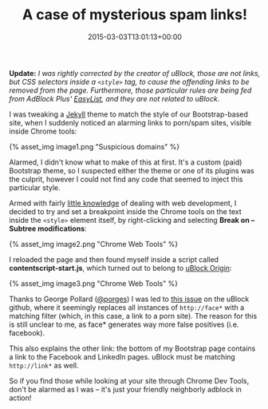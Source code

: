 ﻿---
title: A case of mysterious spam links!
date: 2015-03-03T13:01:13+00:00
---
**Update:** _I was rightly corrected by the creator of uBlock, those are not links, but CSS selectors inside a `<style>` tag, to cause the offending links to be removed from the page. Furthermore, those particular rules are being fed from AdBlock Plus'_ [_EasyList_](https://easylist.adblockplus.org/en/)_, and they are not related to uBlock._

I was tweaking a [Jekyll](http://jekyllrb.com/) theme to match the style of our Bootstrap-based site, when I suddenly noticed an alarming links to porn/spam sites, visible inside Chrome tools:

{% asset_img image1.png "Suspicious domains" %}

Alarmed, I didn't know what to make of this at first. It's a custom (paid) Bootstrap theme, so I suspected either the theme or one of its plugins was the culprit, however I could not find any code that seemed to inject this particular style.

Armed with fairly [little knowledge](/2014/03/how-nancy-made-net-web-development-fun/) of dealing with web development, I decided to try and set a breakpoint inside the Chrome tools on the text inside the `<style>` element itself, by right-clicking and selecting **Break on &ndash; Subtree modifications**:

{% asset_img image2.png "Chrome Web Tools" %}

I reloaded the page and then found myself inside a script called **contentscript-start.js**, which turned out to belong to [uBlock Origin](https://chrome.google.com/webstore/detail/%C2%B5block/cjpalhdlnbpafiamejdnhcphjbkeiagm?hl=en):

{% asset_img image3.png "Chrome Web Tools" %}

Thanks to George Pollard ([@porges](https://twitter.com/porges)) I was led to [this issue](https://github.com/gorhill/uBlock/issues/161) on the uBlock github, where it seemingly replaces all instances of `http://face*` with a matching filter (which, in this case, a link to a porn site). The reason for this is still unclear to me, as face* generates way more false positives (i.e. facebook).

This also explains the other link: the bottom of my Bootstrap page contains a link to the Facebook and LinkedIn pages. uBlock must be matching `http://link*` as well.

So if you find those while looking at your site through Chrome Dev Tools, don't be alarmed as I was &ndash; it's just your friendly neighborly adblock in action!
